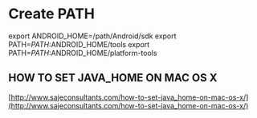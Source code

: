 # Create PATH

export ANDROID_HOME=/path/Android/sdk
export PATH=$PATH:$ANDROID_HOME/tools
export PATH=$PATH:$ANDROID_HOME/platform-tools

## HOW TO SET JAVA_HOME ON MAC OS X

[http://www.sajeconsultants.com/how-to-set-java_home-on-mac-os-x/](http://www.sajeconsultants.com/how-to-set-java_home-on-mac-os-x/)

